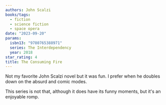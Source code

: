 ```yaml
---
authors: John Scalzi
books/tags:
  - fiction
  - science fiction
  - space opera
date: "2023-09-20"
params:
  isbn13: "9780765388971"
  series: The Interdependency
  year: 2018
star_rating: 4
title: The Consuming Fire
---
```


Not my favorite John Scalzi novel but it was fun. I prefer when he doubles down on the absurd and comic modes.

This series is not that, although it does have its funny moments, but it's an enjoyable romp.

<!--more-->
